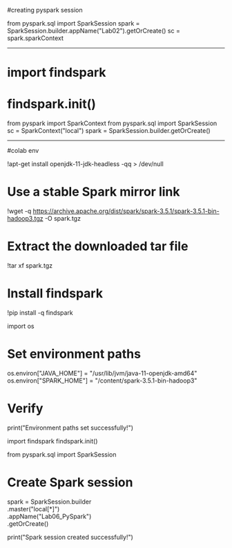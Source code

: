 #creating pyspark session

from pyspark.sql import SparkSession
spark = SparkSession.builder.appName("Lab02").getOrCreate()
sc = spark.sparkContext

----------

# import findspark
# findspark.init()
from pyspark import SparkContext
from pyspark.sql import SparkSession
sc = SparkContext("local")
spark = SparkSession.builder.getOrCreate()

------------
#colab env

!apt-get install openjdk-11-jdk-headless -qq > /dev/null

# Use a stable Spark mirror link
!wget -q https://archive.apache.org/dist/spark/spark-3.5.1/spark-3.5.1-bin-hadoop3.tgz -O spark.tgz

# Extract the downloaded tar file
!tar xf spark.tgz

# Install findspark
!pip install -q findspark

import os

# Set environment paths
os.environ["JAVA_HOME"] = "/usr/lib/jvm/java-11-openjdk-amd64"
os.environ["SPARK_HOME"] = "/content/spark-3.5.1-bin-hadoop3"

# Verify
print("Environment paths set successfully!")

import findspark
findspark.init()

from pyspark.sql import SparkSession

# Create Spark session
spark = SparkSession.builder \
    .master("local[*]") \
    .appName("Lab06_PySpark") \
    .getOrCreate()

print("Spark session created successfully!")

